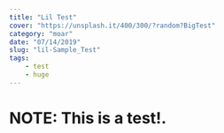 ```yaml
---
title: "Lil Test"
cover: "https://unsplash.it/400/300/?random?BigTest"
category: "moar"
date: "07/14/2019"
slug: "lil-Sample_Test"
tags:
    - test
    - huge
---
```


# NOTE: This is a test!.

